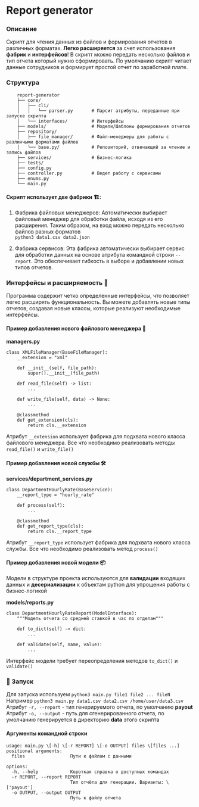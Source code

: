 # Report generator

### Описание

Скрипт для чтения данных из файлов и формирования отчетов в различных форматах.
**Легко расширяется** за счет использования **фабрик** и **интерфейсов**!
В скрипт можно передать несколько файлов и тип отчета который нужно сформировать.
По умолчанию cкрипт читает данные сотрудников и формирует простой отчет по заработной плате.

### Структура

```
    report-generator
    ├── core/
    │   ├── cli/
    │   │   └── parser.py       # Парсит атрибуты, переданные при запуске скрипта
    │   └── interfaces/         # Интерфейсы
    ├── models/                 # Модели/Шаблоны формирования отчетов
    ├── repository/
    │   ├── file_manager/       # Файл-менеджеры для работы с разлинчыми форматами файлов
    │   └── base.py/            # Репозиторий, отвечающий за чтение и запись файлов
    ├── services/               # Бизнес-логика
    ├── tests/
    ├── config.py
    ├── controller.py           # Ведет работу с сервисами
    ├── enums.py
    └── main.py
```

#### Скрипт использует две фабрики 🏗️:

1. Фабрика файловых менеджеров: Автоматически выбирает файловый менеджер для обработки файла, исходя из его расширения.
   Таким образом, на вход можно передать несколько файлов разных форматов<br> `python3 data1.csv data2.json`

2. Фабрика сервисов: Эта фабрика автоматически выбирает сервис для обработки данных на основе атрибута командной строки
   `--report`. Это обеспечивает гибкость в выборе и добавлении новых типов отчетов.

### Интерфейсы и расширяемость 🔌

Программа содержит четко определенные интерфейсы, что позволяет легко расширять функциональность. Вы можете добавлять
новые типы отчетов, создавая новые классы, которые реализуют необходимые интерфейсы.

#### Пример добавления нового файлового менеджера 📂
**managers.py**
```
class XMLFileManager(BaseFileManager):
    __extension = "xml"

    def __init__(self, file_path):
        super().__init__(file_path)

    def read_file(self) -> list:
        ...

    def write_file(self, data) -> None:
        ...

    @classmethod
    def get_extension(cls):
        return cls.__extension
```
Aтрибут `__extension`  использует фабрика для подхвата нового класса файлового менеджера. 
Все что необходимо реализовать методы `read_file()` и `write_file()`

#### Пример добавления новой службы 🛠️
**services/department_services.py**
```
class DepartmentHourlyRate(BaseService):
    __report_type = "hourly_rate"

    def process(self):
        ...

    @classmethod
    def get_report_type(cls):
        return cls.__report_type
```
Атрибут `__report_type` использует фабрика для подхвата нового класса службы. Все что необходимо реализовать метод `process()`

#### Пример добавления новой модели 📦
Модели в структуре проекта используются для **валидации** входящих данных и **десериализации** 
к объектам python для упрощения работы с бизнес-логикой

**models/reports.py**
```
class DepartmentHourlyRateReport(ModelInterface):
    """Модель отчета со средней ставкой в час по отделам"""

    def to_dict(self) -> dict:
        ...

    def validate(self, name, value):
        ...
```
Интерфейс модели требует переопределения методов `to_dict()` и `validate()`

### 🚀 Запуск

Для запуска используем `python3 main.py file1 file2 ... fileN`\
Например `python3 main.py data1.csv data2.csv /home/user/data3.csv`\
Атрибут `-r, --report` - тип генерируемого отчета, по умолчанию **payout**<br/>
Атрибут `-o, --output` - путь для сгенерированного отчета, по умолчанию генерируется в директорию **data** этого скрипта

#### Аргументы командной строки

```
usage: main.py \[-h] \[-r REPORT] \[-o OUTPUT] files \[files ...]
positional arguments:
  files                 Пути к файлам с данными

options:
  -h, --help            Короткая справка о доступных командах
  -r REPORT, --report REPORT
                        Тип отчёта для генерации. Варианты: \['payout']
  -o OUTPUT, --output OUTPUT
                        Путь к файлу отчета
```